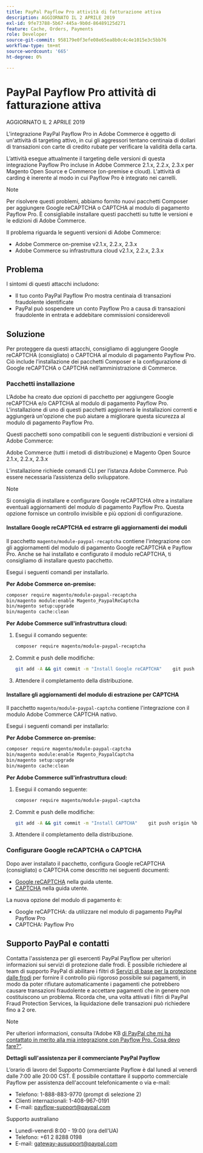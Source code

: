```yaml
---
title: PayPal Payflow Pro attività di fatturazione attiva
description: AGGIORNATO IL 2 APRILE 2019
exl-id: 9fe73788-5b67-445a-9b0d-86489125d271
feature: Cache, Orders, Payments
role: Developer
source-git-commit: 958179e0f3efe08e65ea8b0c4c4e1015e3c5bb76
workflow-type: tm+mt
source-wordcount: '665'
ht-degree: 0%

---
```


# PayPal Payflow Pro attività di fatturazione attiva

AGGIORNATO IL 2 APRILE 2019

L&#39;integrazione PayPal Payflow Pro in Adobe Commerce è oggetto di un&#39;attività di targeting attivo, in cui gli aggressori tentano centinaia di dollari di transazioni con carte di credito rubate per verificare la validità della carta.

L’attività esegue attualmente il targeting delle versioni di questa integrazione Payflow Pro incluse in Adobe Commerce 2.1.x, 2.2.x, 2.3.x per Magento Open Source e Commerce (on-premise e cloud). L&#39;attività di carding è inerente al modo in cui Payflow Pro è integrato nei carrelli.

>[!NOTE]
>
>Per risolvere questi problemi, abbiamo fornito nuovi pacchetti Composer per aggiungere Google reCAPTCHA o CAPTCHA al modulo di pagamento Payflow Pro. È consigliabile installare questi pacchetti su tutte le versioni e le edizioni di Adobe Commerce.

Il problema riguarda le seguenti versioni di Adobe Commerce:

* Adobe Commerce on-premise v2.1.x, 2.2.x, 2.3.x
* Adobe Commerce su infrastruttura cloud v2.1.x, 2.2.x, 2.3.x

## Problema

I sintomi di questi attacchi includono:

* Il tuo conto PayPal Payflow Pro mostra centinaia di transazioni fraudolente identificate
* PayPal può sospendere un conto Payflow Pro a causa di transazioni fraudolente in entrata e addebitare commissioni considerevoli

## Soluzione

Per proteggere da questi attacchi, consigliamo di aggiungere Google reCAPTCHA (consigliato) o CAPTCHA al modulo di pagamento Payflow Pro. Ciò include l’installazione dei pacchetti Composer e la configurazione di Google reCAPTCHA o CAPTCHA nell’amministrazione di Commerce.

### Pacchetti installazione

L’Adobe ha creato due opzioni di pacchetto per aggiungere Google reCAPTCHA e/o CAPTCHA al modulo di pagamento Payflow Pro. L&#39;installazione di uno di questi pacchetti aggiornerà le installazioni correnti e aggiungerà un&#39;opzione che può aiutare a migliorare questa sicurezza al modulo di pagamento Payflow Pro.

Questi pacchetti sono compatibili con le seguenti distribuzioni e versioni di Adobe Commerce:

Adobe Commerce (tutti i metodi di distribuzione) e Magento Open Source 2.1.x, 2.2.x, 2.3.x

L’installazione richiede comandi CLI per l’istanza Adobe Commerce. Può essere necessaria l’assistenza dello sviluppatore.

>[!NOTE]
>
>Si consiglia di installare e configurare Google reCAPTCHA oltre a installare eventuali aggiornamenti del modulo di pagamento Payflow Pro. Questa opzione fornisce un controllo invisibile e più opzioni di configurazione.

#### Installare Google reCAPTCHA ed estrarre gli aggiornamenti dei moduli

Il pacchetto `magento/module-paypal-recaptcha` contiene l&#39;integrazione con gli aggiornamenti del modulo di pagamento Google reCAPTCHA e Payflow Pro. Anche se hai installato e configurato il modulo reCAPTCHA, ti consigliamo di installare questo pacchetto.

Esegui i seguenti comandi per installarlo.

**Per Adobe Commerce on-premise:**

```bash
composer require magento/module-paypal-recaptcha
bin/magento module:enable Magento_PaypalReCaptcha
bin/magento setup:upgrade
bin/magento cache:clean
```

**Per Adobe Commerce sull&#39;infrastruttura cloud:**

1. Esegui il comando seguente:

   ```bash
   composer require magento/module-paypal-recaptcha
   ```

1. Commit e push delle modifiche:

   ```bash
   git add -A && git commit -m "Install Google reCAPTCHA"    git push origin %branch_name%
   ```

1. Attendere il completamento della distribuzione.

#### Installare gli aggiornamenti del modulo di estrazione per CAPTCHA

Il pacchetto `magento/module-paypal-captcha` contiene l&#39;integrazione con il modulo Adobe Commerce CAPTCHA nativo.

Esegui i seguenti comandi per installarlo:

**Per Adobe Commerce on-premise:**

```bash
composer require magento/module-paypal-captcha
bin/magento module:enable Magento_PaypalCaptcha
bin/magento setup:upgrade
bin/magento cache:clean
```

**Per Adobe Commerce sull&#39;infrastruttura cloud:**

1. Esegui il comando seguente:

   ```bash
   composer require magento/module-paypal-captcha
   ```

1. Commit e push delle modifiche:

   ```bash
   git add -A && git commit -m "Install CAPTCHA"    git push origin %branch_name%
   ```

1. Attendere il completamento della distribuzione.

### Configurare Google reCAPTCHA o CAPTCHA

Dopo aver installato il pacchetto, configura Google reCAPTCHA (consigliato) o CAPTCHA come descritto nei seguenti documenti:

* [Google reCAPTCHA](https://docs.magento.com/user-guide/stores/security-google-recaptcha.html) nella guida utente.
* [CAPTCHA](https://docs.magento.com/user-guide/stores/security-captcha.html) nella guida utente.

La nuova opzione del modulo di pagamento è:

* Google reCAPTCHA: da utilizzare nel modulo di pagamento PayPal Payflow Pro
* CAPTCHA: Payflow Pro

## Supporto PayPal e contatti

Contatta l&#39;assistenza per gli esercenti PayPal Payflow per ulteriori informazioni sui servizi di protezione dalle frodi. È possibile richiedere al team di supporto PayPal di abilitare i filtri di [Servizi di base per la protezione dalle frodi](https://developer.paypal.com/api/nvp-soap/payflow/fraud-protection/) per fornire il controllo più rigoroso possibile sui pagamenti, in modo da poter rifiutare automaticamente i pagamenti che potrebbero causare transazioni fraudolente e accettare pagamenti che in genere non costituiscono un problema. Ricorda che, una volta attivati i filtri di PayPal Fraud Protection Services, la liquidazione delle transazioni può richiedere fino a 2 ore.

>[!NOTE]
>
>Per ulteriori informazioni, consulta l’Adobe KB [ di PayPal che mi ha contattato in merito alla mia integrazione con Payflow Pro. Cosa devo fare?&quot;](https://www.paypal.com/us/smarthelp/article/ts2242).

**Dettagli sull&#39;assistenza per il commerciante PayPal Payflow**

L’orario di lavoro del Supporto Commerciante Payflow è dal lunedì al venerdì dalle 7:00 alle 20:00 CST. È possibile contattare il supporto commerciale Payflow per assistenza dell&#39;account telefonicamente o via e-mail:

* Telefono: 1-888-883-9770 (prompt di selezione 2)
* Clienti internazionali: 1-408-967-0191
* E-mail: [payflow-support@paypal.com](mailto:payflow-support@paypal.com)

Supporto australiano

* Lunedì-venerdì 8:00 - 19:00 (ora dell&#39;UA)
* Telefono: +61 2 8288 0198
* E-mail: [gateway-ausupport@paypal.com](mailto:gateway-ausupport@paypal.com)
